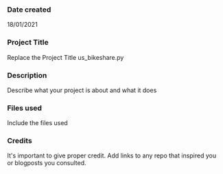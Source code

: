 ### Date created
18/01/2021
### Project Title
Replace the Project Title
us_bikeshare.py
### Description
Describe what your project is about and what it does

### Files used
Include the files used

### Credits
It's important to give proper credit. Add links to any repo that inspired you or blogposts you consulted.

